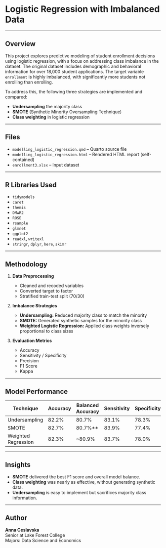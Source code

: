 # Logistic Regression with Imbalanced Data

---

## Overview

This project explores predictive modeling of student enrollment decisions using logistic regression, with a focus on addressing class imbalance in the dataset. The original dataset includes demographic and behavioral information for over 18,000 student applications. The target variable `enrollment` is highly imbalanced, with significantly more students not enrolling than enrolling.

To address this, the following three strategies are implemented and compared:

- **Undersampling** the majority class  
- **SMOTE** (Synthetic Minority Oversampling Technique)  
- **Class weighting** in logistic regression

---

## Files

- `modelling_logistic_regression.qmd` – Quarto source file
- `modelling_logistic_regression.html` – Rendered HTML report (self-contained)
- `enrollment3.xlsx` – Input dataset 

---

## R Libraries Used

- `tidymodels`
- `caret`
- `themis`
- `DMwR2`
- `ROSE`
- `rsample`
- `glmnet`
- `ggplot2`
- `readxl`, `writexl`
- `stringr`, `dplyr`, `here`, `skimr`
  
---

##  Methodology

1. **Data Preprocessing**
   - Cleaned and recoded variables
   - Converted target to factor
   - Stratified train-test split (70/30)

2. **Imbalance Strategies**
   - **Undersampling:** Reduced majority class to match the minority
   - **SMOTE:** Generated synthetic samples for the minority class
   - **Weighted Logistic Regression:** Applied class weights inversely proportional to class sizes

3. **Evaluation Metrics**
   - Accuracy
   - Sensitivity / Specificity
   - Precision
   - F1 Score
   - Kappa

---

## Model Performance

| Technique           | Accuracy | Balanced Accuracy | Sensitivity | Specificity | Precision | F1 Score |
|---------------------|----------|-------------------|-------------|-------------|-----------|----------|
| Undersampling       | 82.2%    | 80.7%             | 83.1%       | 78.3%       | 94.4%     | —        |
| SMOTE               | 82.7%    | 80.7%**           | 83.9%       | 77.4%       | 94.2%     | 88.8%    |
| Weighted Regression | 82.3%    | ~80.9%            | 83.7%       | 78.0%       | 94.3%     | ~88.2%   |

---

## Insights

- **SMOTE** delivered the best F1 score and overall model balance.
- **Class weighting** was nearly as effective, without generating synthetic data.
- **Undersampling** is easy to implement but sacrifices majority class information.

---
## Author

**Anna Ceslavska**  
Senior at Lake Forest College  
Majors: Data Science and Economics  

